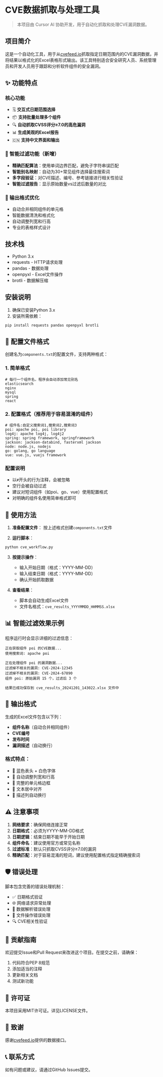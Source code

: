# CVE数据抓取与处理工具

> 本项目由 Cursor AI 协助开发，用于自动化抓取和处理CVE漏洞数据。

## 项目简介

这是一个自动化工具，用于从[cvefeed.io](https://cvefeed.io)抓取指定日期范围内的CVE漏洞数据，并将结果以格式化的Excel表格形式输出。该工具特别适合安全研究人员、系统管理员和开发人员用于跟踪和分析软件组件的安全漏洞。

## ✨ 功能特点

### 核心功能
- 🗓️ **交互式日期范围选择**
- 📦 **支持批量处理多个组件**
- 🔍 **自动抓取CVSS评分≥7.0的高危漏洞**
- 📊 **生成美观的Excel报告**
- 🇨🇳 **支持中文界面和输出**

### 🎯 智能过滤功能（新增）
- **精确匹配算法**：使用单词边界匹配，避免子字符串误匹配
- **智能别名映射**：自动为30+常见组件选择最佳搜索词
- **多字段验证**：对CVE描述、编号、参考链接进行相关性验证
- **智能过滤报告**：显示原始数量vs过滤后数量的对比

### 🎨 输出格式优化
- 自动合并相同组件的单元格
- 智能数据清洗和格式化
- 自动调整列宽和行高
- 专业的表格样式设计

## 技术栈

- Python 3.x
- requests - HTTP请求处理
- pandas - 数据处理
- openpyxl - Excel文件操作
- brotli - 数据解压缩

## 安装说明

1. 确保已安装Python 3.x
2. 安装所需依赖：
```bash
pip install requests pandas openpyxl brotli
```

## 📝 配置文件格式

创建名为`components.txt`的配置文件，支持两种格式：

### 1. 简单格式
```text
# 每行一个组件名，程序会自动添加常见别名
elasticsearch
nginx
mysql
spring
react
```

### 2. 配置格式（推荐用于容易混淆的组件）
```text
# 组件名:自定义搜索词1,搜索词2,搜索词3
poi: apache poi, poi library
log4j: apache log4j, log4j2
spring: spring framework, springframework
jackson: jackson-databind, fasterxml jackson
node: node.js, nodejs
go: golang, go language
vue: vue.js, vuejs framework
```

### 配置说明
- 以`#`开头的行为注释，会被忽略
- 空行会被自动过滤
- 建议对短词组件（如poi、go、vue）使用配置格式
- 对明确的组件名使用简单格式即可

## 🚀 使用方法

1. **准备配置文件**：
   按上述格式创建`components.txt`文件

2. **运行脚本**：
```bash
python cve_workflow.py
```

3. **按提示操作**：
   - 输入开始日期（格式：YYYY-MM-DD）
   - 输入结束日期（格式：YYYY-MM-DD）
   - 确认开始抓取数据

4. **查看结果**：
   - 脚本会自动生成Excel文件
   - 文件名格式：`cve_results_YYYYMMDD_HHMMSS.xlsx`

## 📊 智能过滤效果示例

程序运行时会显示详细的过滤信息：

```
正在获取组件 poi 的CVE数据...
使用搜索词: apache poi

正在处理组件 poi 的漏洞数据...
过滤掉不相关的漏洞: CVE-2024-12345
过滤掉不相关的漏洞: CVE-2024-67890
组件 poi: 原始漏洞 15 个，过滤后 3 个

结果已成功保存到 cve_results_20241201_143022.xlsx 文件中
```

## 📄 输出格式

生成的Excel文件包含以下列：
- **组件名称**（自动合并相同组件）
- **CVE编号**
- **发布时间**
- **漏洞描述**（自动换行）

### 格式特点：
- 🎨 蓝色表头 + 白色字体
- 📏 自动调整列宽和行高
- 🔲 完整的单元格边框
- 📍 文本居中对齐
- 📝 描述列自动换行

## ⚠️ 注意事项

1. **网络要求**：确保网络连接正常
2. **日期格式**：必须为YYYY-MM-DD格式
3. **日期逻辑**：结束日期不能早于开始日期
4. **组件命名**：建议使用官方或常见名称
5. **过滤标准**：默认只抓取CVSS评分≥7.0的漏洞
6. **精确匹配**：对于容易混淆的短词，建议使用配置格式指定精确搜索词

## 🛡️ 错误处理

脚本包含完善的错误处理机制：
- ✅ 日期格式验证
- 🌐 网络请求异常处理
- 📄 数据解析错误处理
- 💾 文件操作错误处理
- 🔍 CVE相关性验证

## 🤝 贡献指南

欢迎提交Issue和Pull Request来改进这个项目。在提交之前，请确保：
1. 代码符合PEP 8规范
2. 添加适当的注释
3. 更新相关文档
4. 测试新功能

## 📜 许可证

本项目采用MIT许可证。详见LICENSE文件。

## 🙏 致谢

感谢[cvefeed.io](https://cvefeed.io)提供的数据接口。

## 📞 联系方式

如有问题或建议，请通过GitHub Issues提交。 